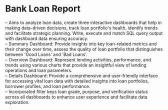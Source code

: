 # Bank Loan Report
– Aims to analyze loan data, create three interactive dashboards that help in making data-driven decisions, track loan 
portfolio's health, identify trends and facilitate strategic planning. Write, execute and match SQL query output with 
dashboard data ensuring accuracy.<br/>
–  Summary Dashboard: Provide insights into key loan-related metrics and their change over time, assess the quality of loan 
portfolio that distinguishes between 'Good Loans' and 'Bad Loans'.<br/>
– Overview Dashboard: Represent lending activities, performance, and trends using various charts that provide
an insightful view of lending operations and loan parameters.  <br/>
– Details Dashboard: Provide a comprehensive and user-friendly interface for accessing vital loan data with detailed insights 
into loan portfolios, borrower profiles, and loan performance.<br/>
– Incorporated filter keys loan grade, purpose, and verification status across all dashboards to enhance user experience 
and facilitate data exploration. 
